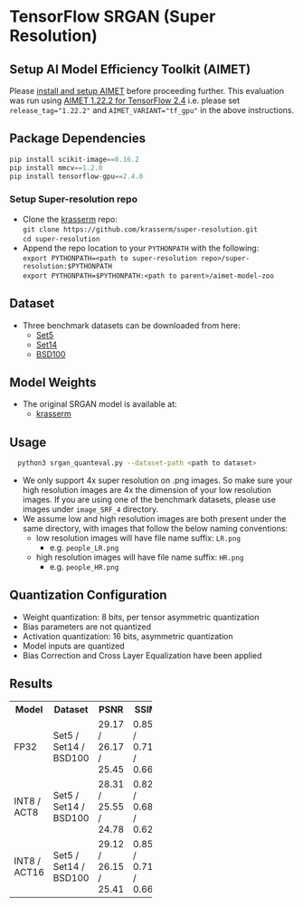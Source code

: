 # TensorFlow SRGAN (Super Resolution)

## Setup AI Model Efficiency Toolkit (AIMET)
Please [install and setup AIMET](https://github.com/quic/aimet/blob/release-aimet-1.22/packaging/install.md) before proceeding further. This evaluation was run using [AIMET 1.22.2 for TensorFlow 2.4](https://github.com/quic/aimet/releases/tag/1.22.2) i.e. please set `release_tag="1.22.2"` and `AIMET_VARIANT="tf_gpu"` in the above instructions.

## Package Dependencies
```python
pip install scikit-image==0.16.2
pip install mmcv==1.2.0
pip install tensorflow-gpu==2.4.0
```

### Setup Super-resolution repo
- Clone the [krasserm](https://github.com/krasserm/super-resolution) repo:  
  `git clone https://github.com/krasserm/super-resolution.git`  
  `cd super-resolution`
- Append the repo location to your `PYTHONPATH` with the following:  
  `export PYTHONPATH=<path to super-resolution repo>/super-resolution:$PYTHONPATH`  
  `export PYTHONPATH=$PYTHONPATH:<path to parent>/aimet-model-zoo`  

## Dataset 
- Three benchmark datasets can be downloaded from here:
  - [Set5](https://uofi.box.com/shared/static/kfahv87nfe8ax910l85dksyl2q212voc.zip)
  - [Set14](https://uofi.box.com/shared/static/igsnfieh4lz68l926l8xbklwsnnk8we9.zip)
  - [BSD100](https://uofi.box.com/shared/static/qgctsplb8txrksm9to9x01zfa4m61ngq.zip)

## Model Weights
- The original SRGAN model is available at:
  - [krasserm](https://github.com/krasserm/super-resolution)

## Usage
```bash
  python3 srgan_quanteval.py --dataset-path <path to dataset>
```
- We only support 4x super resolution on .png images. So make sure your high resolution images are 4x the dimension of your low resolution images. If you are using one of the benchmark datasets, please use images under `image_SRF_4` directory.
- We assume low and high resolution images are both present under the same directory, with images that follow the below naming conventions:
  - low resolution images will have file name suffix: `LR.png`
    - e.g. `people_LR.png`
  - high resolution images will have file name suffix: `HR.png`
    - e.g. `people_HR.png`
    
## Quantization Configuration
- Weight quantization: 8 bits, per tensor asymmetric quantization
- Bias parameters are not quantized
- Activation quantization: 16 bits, asymmetric quantization
- Model inputs are quantized
- Bias Correction and Cross Layer Equalization have been applied

## Results
 <table style= " width:50%">
   <tr>
    <th>Model</th>
    <th>Dataset</th>
    <th>PSNR</th>
    <th>SSIM</th>
  </tr>
  <tr>
    <td>FP32</td>
    <td>Set5 / Set14 / BSD100</td>
    <td>29.17 / 26.17 / 25.45</td>
    <td>0.853 / 0.719 / 0.668</td>
  </tr>
  <tr>
    <td>INT8 / ACT8</td>
    <td>Set5 / Set14 / BSD100</td>
    <td>28.31 / 25.55 / 24.78</td>
    <td>0.821 / 0.684 / 0.628</td>
  </tr>
  <tr>
    <td>INT8 / ACT16</td>
    <td>Set5 / Set14 / BSD100</td>
    <td>29.12 / 26.15 / 25.41</td>
    <td>0.851 / 0.719 / 0.666</td>
  </tr>
</table>
